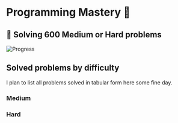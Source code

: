 # Programming Mastery :punch:

## :goal_net:  Solving 600 Medium or Hard problems 

![Progress](https://progress-bar.dev/20/?scale=600&title=InterviewGod&width=500&color=babaca&suffix=+problems+solved)

## Solved problems by difficulty
I plan to list all problems solved in tabular form here some fine day.

### Medium

### Hard

